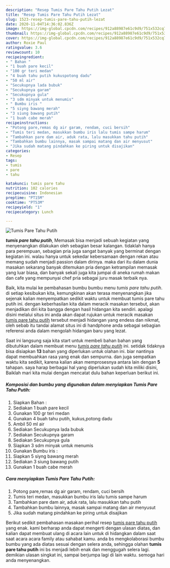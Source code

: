 ```yaml
---
description: "Resep Tumis Pare Tahu Putih Lezat"
title: "Resep Tumis Pare Tahu Putih Lezat"
slug: 1523-resep-tumis-pare-tahu-putih-lezat
date: 2020-11-04T14:36:02.836Z
image: https://img-global.cpcdn.com/recipes/912a88987e61c9d9/751x532cq70/tumis-pare-tahu-putih-foto-resep-utama.jpg
thumbnail: https://img-global.cpcdn.com/recipes/912a88987e61c9d9/751x532cq70/tumis-pare-tahu-putih-foto-resep-utama.jpg
cover: https://img-global.cpcdn.com/recipes/912a88987e61c9d9/751x532cq70/tumis-pare-tahu-putih-foto-resep-utama.jpg
author: Roxie Paul
ratingvalue: 3.6
reviewcount: 10
recipeingredient:
- " Bahan "
- "1 buah pare kecil"
- "100 gr teri medan"
- "4 buah tahu putih kukuspotong dadu"
- "50 ml air"
- "Secukupnya lada bubuk"
- "Secukupnya garam"
- "Secukupnya gula"
- "3 sdm minyak untuk menumis"
- " Bumbu iris "
- "5 siyng bawang merah"
- "3 siung bawang putih"
- "1 buah cabe merah"
recipeinstructions:
- "Potong pare,remas dg air garam, rendam, cuci bersih"
- "Tumis teri medan, masukkan bumbu iris lalu tumis sampe harum"
- "Tambahkan pare dam air, aduk rata, lalu masukkan tahu putih"
- "Tambahkan bumbu lainnya, masak sampai matang dan air menyusut"
- "Jika sudah matang pindahkan ke piring untuk disajikan"
categories:
- Resep
tags:
- tumis
- pare
- tahu

katakunci: tumis pare tahu 
nutrition: 102 calories
recipecuisine: Indonesian
preptime: "PT15M"
cooktime: "PT53M"
recipeyield: "1"
recipecategory: Lunch

---
```



![Tumis Pare Tahu Putih](https://img-global.cpcdn.com/recipes/912a88987e61c9d9/751x532cq70/tumis-pare-tahu-putih-foto-resep-utama.jpg)

<b><i>tumis pare tahu putih</i></b>, Memasak bisa menjadi sebuah kegiatan yang menyenangkan dilakukan oleh sebagian besar kalangan. tidaklah hanya para perempuan, sebagian pria juga sangat banyak yang berminat dengan kegiatan ini. walau hanya untuk sekedar kebersamaan dengan rekan atau memang sudah menjadi passion dalam dirinya. maka dari itu dalam dunia masakan sekarang banyak ditemukan pria dengan ketrampilan memasak yang luar biasa, dan banyak sekali juga kita jumpai di aneka rumah makan dan cafe yang mempunyai chef pria sebagai juru masak terbaik nya.

Baik, kita mulai ke pembahasan bumbu bumbu menu <i>tumis pare tahu putih</i>. di setiap kesibukan kita, kemungkinan akan terasa menyenangkan jika sejenak kalian menyempatkan sedikit waktu untuk membuat tumis pare tahu putih ini. dengan keberhasilan kita dalam meracik masakan tersebut, akan menjadikan diri kita bangga dengan hasil hidangan kita sendiri. apalagi disini melalui situs ini anda akan dapat rujukan untuk meracik masakan <u>tumis pare tahu putih</u> tersebut menjadi hidangan yang endess dan nikmat, oleh sebab itu tandai alamat situs ini di handphone anda sebagai sebagian referensi anda dalam mengolah hidangan baru yang lezat.




Saat ini langsung saja kita start untuk membeli bahan bahan yang dibutuhkan dalam membuat menu <u><i>tumis pare tahu putih</i></u> ini. setidak tidaknya bisa disiapkan <b>13</b> bahan yang diperlukan untuk olahan ini. biar nantinya dapat membuahkan rasa yang enak dan sempurna. dan juga sempatkan waktu kita sedikit, karena kalian akan memprosesnya antara lain dengan <b>5</b> tahapan. saya harap berbagai hal yang diperlukan sudah kita miliki disini, Baiklah mari kita mulai dengan mencatat dulu bahan keperluan berikut ini.

<!--inarticleads1-->

##### Komposisi dan bumbu yang digunakan dalam menyiapkan Tumis Pare Tahu Putih:

1. Siapkan  Bahan :
1. Sediakan 1 buah pare kecil
1. Gunakan 100 gr teri medan
1. Gunakan 4 buah tahu putih, kukus,potong dadu
1. Ambil 50 ml air
1. Sediakan Secukupnya lada bubuk
1. Sediakan Secukupnya garam
1. Sediakan Secukupnya gula
1. Siapkan 3 sdm minyak untuk menumis
1. Gunakan  Bumbu iris :
1. Siapkan 5 siyng bawang merah
1. Sediakan 3 siung bawang putih
1. Gunakan 1 buah cabe merah




<!--inarticleads2-->

##### Cara menyiapkan Tumis Pare Tahu Putih:

1. Potong pare,remas dg air garam, rendam, cuci bersih
1. Tumis teri medan, masukkan bumbu iris lalu tumis sampe harum
1. Tambahkan pare dam air, aduk rata, lalu masukkan tahu putih
1. Tambahkan bumbu lainnya, masak sampai matang dan air menyusut
1. Jika sudah matang pindahkan ke piring untuk disajikan




Berikut sedikit pembahasan masakan perihal resep <u>tumis pare tahu putih</u> yang enak. kami berharap anda dapat mengerti dengan ulasan diatas, dan kalian dapat membuat ulang di acara lain untuk di hidangkan dalam saat saat acara acara family atau sahabat kamu. anda bs mengkolaborasi bumbu bumbu yang ada diatas sesuai dengan selera anda, sehingga olahan <b>tumis pare tahu putih</b> ini bs menjadi lebih enak dan menggugah selera lagi. demikian ulasan singkat ini, sampai berjumpa lagi di lain waktu. semoga hari anda menyenangkan.
